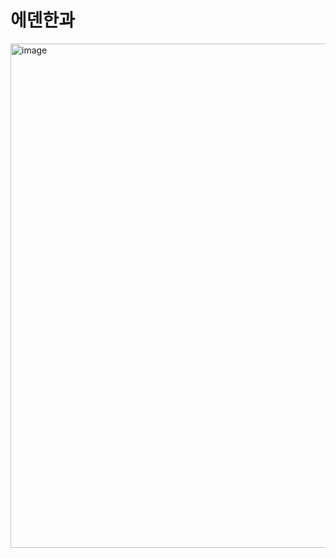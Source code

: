 # 에덴한과
<img width="1330" height="807" alt="image" src="https://github.com/user-attachments/assets/1d1c0d1d-9608-482c-9b8b-6e30ef45ca56" />
